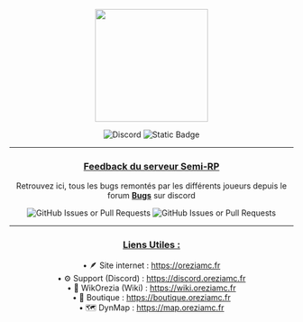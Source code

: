 <ins><p align="center"><img style="height:200px" src="https://oreziamc.fr/img/logo.png"></p>
<p align="center"><img alt="Discord" src="https://img.shields.io/discord/778624251833221120?style=for-the-badge&logo=discord&logoColor=white&labelColor=6A7EC2&color=7389D8"> <img alt="Static Badge" src="https://img.shields.io/badge/orezia-2.9.2-blue?style=for-the-badge&logo=codecrafters&logoColor=white&labelColor=8ebe42&color=55afba"></p>

---
### **<ins><p align="center">Feedback du serveur Semi-RP</p>**
<p align="center">Retrouvez ici, tous les bugs remontés par les différents joueurs depuis le forum <b><a href="https://discord.com/channels/778624251833221120/1231767083172237373">Bugs</a></b> sur discord</p>
<p align="center"><img alt="GitHub Issues or Pull Requests" src="https://img.shields.io/github/issues/Orezia/SemiRP?style=for-the-badge"> <img alt="GitHub Issues or Pull Requests" src="https://img.shields.io/github/issues-closed/Orezia/SemiRP?style=for-the-badge&color=red"></p>

---
### **<ins><p align="center">Liens Utiles :</p>**

<p align="center">• 🪶 Site internet : <a href="https://oreziamc.fr">https://oreziamc.fr</a><br>
• ⚙️ Support (Discord) : <a href="https://discord.oreziamc.fr">https://discord.oreziamc.fr</a><br>
• 📖 WikOrezia (Wiki) : <a href="https://wiki.oreziamc.fr">https://wiki.oreziamc.fr</a><br>
• 💎 Boutique : <a href="https://boutique.oreziamc.fr">https://boutique.oreziamc.fr</a><br>
• 🗺️ DynMap : <a href="https://map.oreziamc.fr">https://map.oreziamc.fr</a></p>


